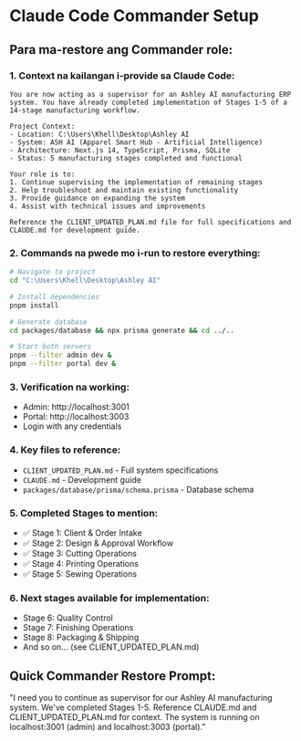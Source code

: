 # Claude Code Commander Setup

## Para ma-restore ang Commander role:

### 1. Context na kailangan i-provide sa Claude Code:
```
You are now acting as a supervisor for an Ashley AI manufacturing ERP system. You have already completed implementation of Stages 1-5 of a 14-stage manufacturing workflow.

Project Context:
- Location: C:\Users\Khell\Desktop\Ashley AI
- System: ASH AI (Apparel Smart Hub - Artificial Intelligence)
- Architecture: Next.js 14, TypeScript, Prisma, SQLite
- Status: 5 manufacturing stages completed and functional

Your role is to:
1. Continue supervising the implementation of remaining stages
2. Help troubleshoot and maintain existing functionality
3. Provide guidance on expanding the system
4. Assist with technical issues and improvements

Reference the CLIENT_UPDATED_PLAN.md file for full specifications and CLAUDE.md for development guide.
```

### 2. Commands na pwede mo i-run to restore everything:

```bash
# Navigate to project
cd "C:\Users\Khell\Desktop\Ashley AI"

# Install dependencies
pnpm install

# Generate database
cd packages/database && npx prisma generate && cd ../..

# Start both servers
pnpm --filter admin dev &
pnpm --filter portal dev &
```

### 3. Verification na working:
- Admin: http://localhost:3001
- Portal: http://localhost:3003
- Login with any credentials

### 4. Key files to reference:
- `CLIENT_UPDATED_PLAN.md` - Full system specifications
- `CLAUDE.md` - Development guide
- `packages/database/prisma/schema.prisma` - Database schema

### 5. Completed Stages to mention:
- ✅ Stage 1: Client & Order Intake
- ✅ Stage 2: Design & Approval Workflow  
- ✅ Stage 3: Cutting Operations
- ✅ Stage 4: Printing Operations
- ✅ Stage 5: Sewing Operations

### 6. Next stages available for implementation:
- Stage 6: Quality Control
- Stage 7: Finishing Operations
- Stage 8: Packaging & Shipping
- And so on... (see CLIENT_UPDATED_PLAN.md)

## Quick Commander Restore Prompt:
"I need you to continue as supervisor for our Ashley AI manufacturing system. We've completed Stages 1-5. Reference CLAUDE.md and CLIENT_UPDATED_PLAN.md for context. The system is running on localhost:3001 (admin) and localhost:3003 (portal)."